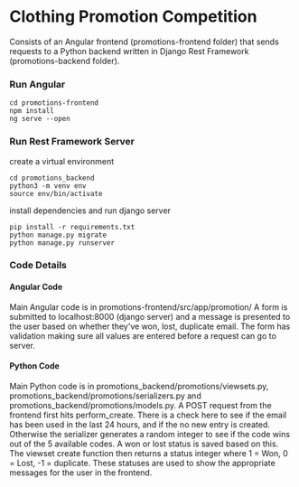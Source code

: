 # Clothing Promotion Competition
Consists of an Angular frontend (promotions-frontend folder) that sends requests to a
Python backend written in Django Rest Framework (promotions-backend folder).

### Run Angular
```
cd promotions-frontend
npm install
ng serve --open
```

### Run Rest Framework Server
create a virtual environment
```
cd promotions_backend
python3 -m venv env
source env/bin/activate
```
install dependencies and run django server
```
pip install -r requirements.txt
python manage.py migrate
python manage.py runserver
```

### Code Details

#### Angular Code
Main Angular code is in promotions-frontend/src/app/promotion/
A form is submitted to localhost:8000 (django server) and a message is presented to the user based on whether they've won, lost, duplicate email.
The form has validation making sure all values are entered before a request can go to server.

#### Python Code
Main Python code is in promotions_backend/promotions/viewsets.py, promotions_backend/promotions/serializers.py and promotions_backend/promotions/models.py.
A POST request from the frontend first hits perform_create.  There is a check here to see if the email has been used in the last 24 hours, and if the no new entry is created.  Otherwise the serializer generates a random integer to see if the code wins out of the 5 available codes.  A won or lost status is saved based on this.  The viewset create function then returns a status integer where 1 = Won, 0 = Lost, -1 = duplicate.  These statuses are used to show the appropriate messages for the user in the frontend.
